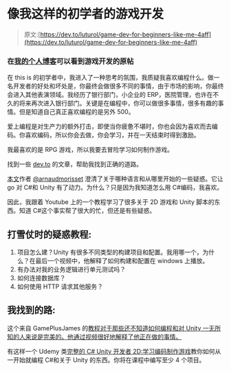 # 像我这样的初学者的游戏开发

> 原文:[https://dev.to/luturol/game-dev-for-beginners-like-me-4aff](https://dev.to/luturol/game-dev-for-beginners-like-me-4aff)

### [](#you-can-see-the-original-post-with-the-game-developed-in-my-personal-blog)在[我的个人博客](https://luturol.github.io/gamedev/game-dev-for-begginers-like-me)可以看到游戏开发的原帖

在 this is 的初学者中，我进入了一种思考的氛围，我质疑我喜欢编程什么。做一名开发者的好处和坏处是，你最终会做很多不同的事情，由于市场的影响，你最终会进入其他表演领域。我经历了银行部门，小企业的 ERP，医院管理，也许在不久的将来再次进入银行部门。关键是在编程中，你可以做很多事情，很多有趣的事情。但是知道自己真正喜欢编程的是另外 500。

爱上编程是对生产力的额外打击，即使当你疲惫不堪时，你也会因为喜欢而去编码。你喜欢编码，所以你会去做，你会学习，并在一天结束时得到激励。

我最喜欢的是 RPG 游戏，所以我要去冒险学习如何制作游戏。

找到一些 [dev.to](http://dev.to) 的文章，帮助我找到正确的道路。

[本文](https://dev.to/arnaudmorisset/an-overview-of-the-javascript-gamedev-ecosystem-4afb)作者 [@arnaudmorisset](https://dev.to/arnaudmorisset) 澄清了关于哪种语言和从哪里开始的一些疑惑。它让 go 对 C#和 Unity 有了动力。为什么？只是因为我知道怎么用 C#编码，我喜欢。

因此，我跟着 Youtube 上的一个教程学习了很多关于 2D 游戏和 Unity 脚本的东西。知道 C#这个事实帮了很大的忙，但还是有些疑惑。

## [](#doubts-that-came-while-doing-snowball-fight-tutorial)打雪仗时的疑惑教程:

1.  项目怎么建？Unity 有很多不同类型的构建项目和配置。我用哪一个，为什么？在最后一个视频中，他解释了如何构建和配置在 windows 上播放。
2.  有办法对我的业务逻辑进行单元测试吗？
3.  如何连接数据库？
4.  如何使用 HTTP 请求其他服务？

## [](#the-path-ive-found)我找到的路:

这个来自 GamePlusJames 的[教程对于那些还不知道如何编程和对 Unity 一无所知的人来说是完美的。他通过视频很好地解释了他正在做的事情。](https://www.youtube.com/watch?v=p23J5-1OTAM&t=196s)

有这样一个 Udemy 类[完整的 C# Unity 开发者 2D:学习编码制作游戏](https://www.udemy.com/unitycourse/)教你如何从一开始就编程 C#和关于 Unity 的东西。你将在课程中编写至少 4 个项目。